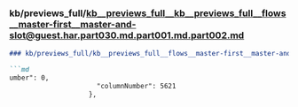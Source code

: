 ### kb/previews_full/kb__previews_full__kb__previews_full__flows__master-first__master-and-slot@guest.har.part030.md.part001.md.part002.md

```md
### kb/previews_full/kb__previews_full__flows__master-first__master-and-slot@guest.har.part030.md.part001.md (part 002)

```md
umber": 0,
                      "columnNumber": 5621
                    },
                    
```

```

```
